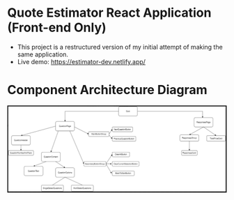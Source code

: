 # Quote Estimator React Application (Front-end Only)
- This project is a restructured version of my initial attempt of making the same application.
- Live demo: https://estimator-dev.netlify.app/

# Component Architecture Diagram
![Component Architecture Diagram](https://github.com/Mingyang-Li/Quote-Estimator/blob/main/Component%20Architecture.PNG)
